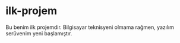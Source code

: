 # ilk-projem

Bu benim ilk projemdir. Bilgisayar teknisyeni olmama rağmen, yazılım serüvenim
yeni başlamıştır.
